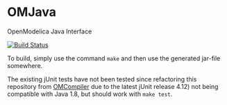 # OMJava
OpenModelica Java Interface

[![Build Status](https://travis-ci.org/RaspInLoop/OMJava.svg?branch=master)](https://travis-ci.org/RaspInLoop/OMJava)

To build, simply use the command `make` and then use the generated jar-file somewhere.

The existing jUnit tests have not been tested since refactoring this repository from
[OMCompiler](https://github.com/OpenModelica/OMCompiler) due to the latest jUnit release 
4.12) not being compatible with Java 1.8, but should work with `make test`.
